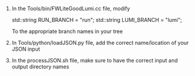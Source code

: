 1. In the Tools/bin/FWLiteGoodLumi.cc file, modify

   std::string RUN_BRANCH = "run";
   std::string LUMI_BRANCH = "lumi";

   To the appropriate branch names in your tree
2. In Tools/python/loadJSON.py file, add the correct name/location of your JSON input

3. In the processJSON.sh file, make sure to have the correct input and output directory names

